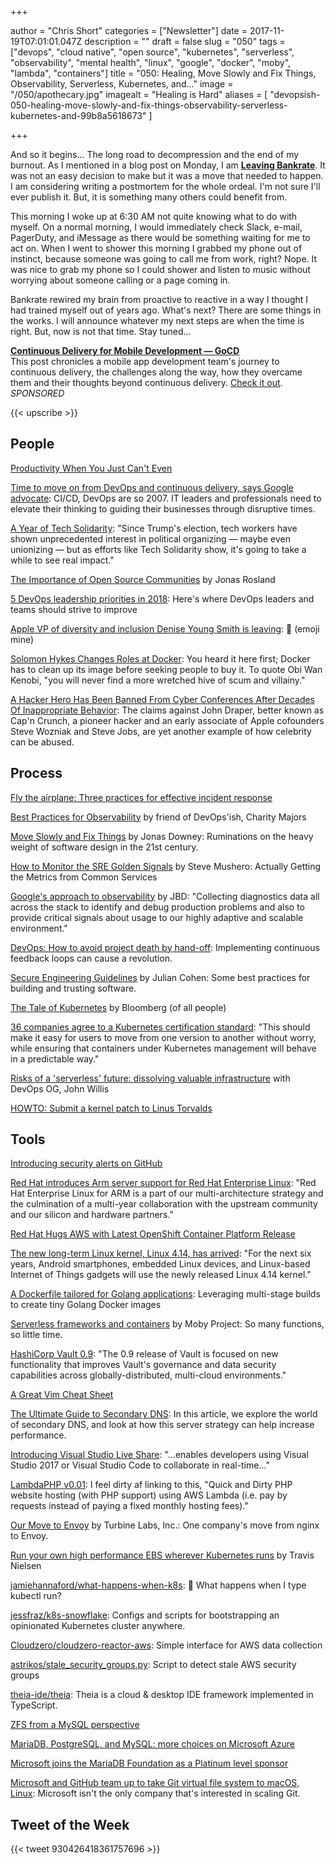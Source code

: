+++

author = "Chris Short"
categories = ["Newsletter"]
date = 2017-11-19T07:01:01.047Z
description = ""
draft = false
slug = "050"
tags = ["devops", "cloud native", "open source", "kubernetes", "serverless", "observability", "mental health", "linux", "google", "docker", "moby", "lambda", "containers"]
title = "050: Healing, Move Slowly and Fix Things, Observability, Serverless, Kubernetes, and..."
image = "/050/apothecary.jpg"
imagealt = "Healing is Hard"
aliases = [
    "devopsish-050-healing-move-slowly-and-fix-things-observability-serverless-kubernetes-and-99b8a5618673"
]

+++

And so it begins... The long road to decompression and the end of my burnout. As I mentioned in a blog post on Monday, I am [**Leaving Bankrate**](https://chrisshort.net/leaving-bankrate/). It was not an easy decision to make but it was a move that needed to happen. I am considering writing a postmortem for the whole ordeal. I'm not sure I'll ever publish it. But, it is something many others could benefit from.

This morning I woke up at 6:30 AM not quite knowing what to do with myself. On a normal morning, I would immediately check Slack, e-mail, PagerDuty, and iMessage as there would be something waiting for me to act on. When I went to shower this morning I grabbed my phone out of instinct, because someone was going to call me from work, right? Nope. It was nice to grab my phone so I could shower and listen to music without worrying about someone calling or a page coming in.

Bankrate rewired my brain from proactive to reactive in a way I thought I had trained myself out of years ago. What's next? There are some things in the works. I will announce whatever my next steps are when the time is right. But, now is not that time. Stay tuned...

[**Continuous Delivery for Mobile Development — GoCD**](https://www.gocd.org/2017/10/31/mobile-app-continuous-delivery-gocd/?utm_campaign=cd_mobile_dev&utm_medium=email&utm_source=devopsish_newsletter&utm_content=cd_mobile_dev&utm_term=)  
This post chronicles a mobile app development team's journey to continuous delivery, the challenges along the way, how they overcame them and their thoughts beyond continuous delivery. [Check it out](https://www.gocd.org/2017/10/31/mobile-app-continuous-delivery-gocd/?utm_campaign=cd_mobile_dev&utm_medium=email&utm_source=devopsish_newsletter&utm_content=cd_mobile_dev&utm_term=). *SPONSORED*

{{< upscribe >}}

## People

[Productivity When You Just Can't Even](https://superyesmore.com/0c73d6a1f086209af420c2ced442a2e8)

[Time to move on from DevOps and continuous delivery, says Google advocate](http://www.zdnet.com/article/time-to-move-on-from-devops-and-continuous-delivery-says-google-executive/): CI/CD, DevOps are so 2007. IT leaders and professionals need to elevate their thinking to guiding their businesses through disruptive times.

[A Year of Tech Solidarity](https://civichall.org/civicist/a-year-of-tech-solidarity/): "Since Trump's election, tech workers have shown unprecedented interest in political organizing — maybe even unionizing — but as efforts like Tech Solidarity show, it's going to take a while to see real impact."

[The Importance of Open Source Communities](https://blog.thecodeteam.com/2017/11/16/importance-open-source-communities/) by Jonas Rosland

[5 DevOps leadership priorities in 2018](https://enterprisersproject.com/article/2017/11/5-devops-leadership-priorities-2018): Here's where DevOps leaders and teams should strive to improve

[Apple VP of diversity and inclusion Denise Young Smith is leaving](https://techcrunch.com/2017/11/16/apple-vp-of-diversity-and-inclusion-denise-young-smith-is-leaving/): 🤬 (emoji mine)

[Solomon Hykes Changes Roles at Docker](https://thenewstack.io/solomon-hykes-changes-roles-docker/): You heard it here first; Docker has to clean up its image before seeking people to buy it. To quote Obi Wan Kenobi, "you will never find a more wretched hive of scum and villainy."

[A Hacker Hero Has Been Banned From Cyber Conferences After Decades Of Inappropriate Behavior](https://www.buzzfeed.com/kevincollier/hacker-hero-is-said-to-have-used-cyber-conferences-to?utm_term=.fu63dVV97#.rb0OP6691): The claims against John Draper, better known as Cap'n Crunch, a pioneer hacker and an early associate of Apple cofounders Steve Wozniak and Steve Jobs, are yet another example of how celebrity can be abused.

## Process

[Fly the airplane: Three practices for effective incident response](https://www.itproportal.com/features/fly-the-airplane-three-practices-for-effective-incident-response/)

[Best Practices for Observability](https://honeycomb.io/blog/2017/11/best-practices-for-observability/) by friend of DevOps'ish, Charity Majors

[Move Slowly and Fix Things](https://m.signalvnoise.com/move-slowly-and-fix-things-e5a560fd928b) by Jonas Downey: Ruminations on the heavy weight of software design in the 21st century.

[How to Monitor the SRE Golden Signals](https://medium.com/devopslinks/how-to-monitor-the-sre-golden-signals-1391cadc7524) by Steve Mushero: Actually Getting the Metrics from Common Services

[Google's approach to observability](https://medium.com/@rakyll/googles-approach-to-observability-frameworks-c89fc1f0e058) by JBD: "Collecting diagnostics data all across the stack to identify and debug production problems and also to provide critical signals about usage to our highly adaptive and scalable environment."

[DevOps: How to avoid project death by hand-off](https://opensource.com/article/17/11/devops-avoiding-death-hand): Implementing continuous feedback loops can cause a revolution.

[Secure Engineering Guidelines](https://medium.com/@HockeyInJune/secure-engineering-guidelines-3b8845ac3265) by Julian Cohen: Some best practices for building and trusting software.

[The Tale of Kubernetes](https://www.bloomberg.com/features/2017-kubernetes/) by Bloomberg (of all people)

[36 companies agree to a Kubernetes certification standard](https://techcrunch.com/2017/11/13/the-cncf-just-got-36-companies-to-agree-to-a-kubernetes-certification-standard/): "This should make it easy for users to move from one version to another without worry, while ensuring that containers under Kubernetes management will behave in a predictable way."

[Risks of a 'serverless' future: dissolving valuable infrastructure](https://siliconangle.com/blog/2017/11/08/risks-serverless-future-dissolving-valuable-infrastructure-serverlessconf/) with DevOps OG, John Willis

[HOWTO: Submit a kernel patch to Linus Torvalds](https://lkml.org/lkml/2017/11/14/184)

## Tools

[Introducing security alerts on GitHub](https://github.com/blog/2470-introducing-security-alerts-on-github)

[Red Hat introduces Arm server support for Red Hat Enterprise Linux](https://www.redhat.com/en/blog/red-hat-introduces-arm-server-support-red-hat-enterprise-linux): "Red Hat Enterprise Linux for ARM is a part of our multi-architecture strategy and the culmination of a multi-year collaboration with the upstream community and our silicon and hardware partners."

[Red Hat Hugs AWS with Latest OpenShift Container Platform Release](https://www.sdxcentral.com/articles/news/red-hat-hugs-aws-latest-openshift-container-platform-release/2017/11/)

[The new long-term Linux kernel, Linux 4.14, has arrived](http://www.zdnet.com/article/the-new-long-term-linux-kernel-linux-4-14-has-arrived/): "For the next six years, Android smartphones, embedded Linux devices, and Linux-based Internet of Things gadgets will use the newly released Linux 4.14 kernel."

[A Dockerfile tailored for Golang applications](https://ops.tips/blog/dockerfile-golang/): Leveraging multi-stage builds to create tiny Golang Docker images

[Serverless frameworks and containers](https://blog.mobyproject.org/serverless-frameworks-and-containers-df835581893b) by Moby Project: So many functions, so little time.

[HashiCorp Vault 0.9](https://www.hashicorp.com/blog/vault-0-9): "The 0.9 release of Vault is focused on new functionality that improves Vault's governance and data security capabilities across globally-distributed, multi-cloud environments."

[A Great Vim Cheat Sheet](http://vimsheet.com/)

[The Ultimate Guide to Secondary DNS](https://dzone.com/articles/the-ultimate-guide-to-secondary-dns): In this article, we explore the world of secondary DNS, and look at how this server strategy can help increase performance.

[Introducing Visual Studio Live Share](https://code.visualstudio.com/blogs/2017/11/15/live-share): "...enables developers using Visual Studio 2017 or Visual Studio Code to collaborate in real-time..."

[LambdaPHP v0.01](https://www.lambdaphp.host/): I feel dirty af linking to this, "Quick and Dirty PHP website hosting (with PHP support) using AWS Lambda (i.e. pay by requests instead of paying a fixed monthly hosting fees)."

[Our Move to Envoy](https://blog.turbinelabs.io/our-move-to-envoy-bfeb08aa822d) by Turbine Labs, Inc.: One company's move from nginx to Envoy.

[Run your own high performance EBS wherever Kubernetes runs](https://blog.rook.io/run-your-own-high-performance-ebs-wherever-kubernetes-runs-798a136bd808) by Travis Nielsen

[jamiehannaford/what-happens-when-k8s](https://github.com/jamiehannaford/what-happens-when-k8s): 🤔 What happens when I type kubectl run?

[jessfraz/k8s-snowflake](https://github.com/jessfraz/k8s-snowflake): Configs and scripts for bootstrapping an opinionated Kubernetes cluster anywhere.

[Cloudzero/cloudzero-reactor-aws](https://github.com/Cloudzero/cloudzero-reactor-aws): Simple interface for AWS data collection

[astrikos/stale_security_groups.py](https://gist.github.com/astrikos/d782c2108d4bebaabbbd1528d2c3821d): Script to detect stale AWS security groups

[theia-ide/theia](https://github.com/theia-ide/theia): Theia is a cloud & desktop IDE framework implemented in TypeScript.

[ZFS from a MySQL perspective](https://www.percona.com/blog/2017/11/15/zfs-from-a-mysql-perspective/)

[MariaDB, PostgreSQL, and MySQL: more choices on Microsoft Azure](https://azure.microsoft.com/en-us/blog/mariadb-postgresql-and-mysql-more-choices-on-microsoft-azure/)

[Microsoft joins the MariaDB Foundation as a Platinum level sponsor](https://mariadb.org/microsoft-joins-mariadb-foundation/)

[Microsoft and GitHub team up to take Git virtual file system to macOS, Linux](https://arstechnica.com/gadgets/2017/11/microsoft-and-github-team-up-to-take-git-virtual-file-system-to-macos-linux/): Microsoft isn't the only company that's interested in scaling Git.

## Tweet of the Week

{{< tweet 930426418361757696 >}}